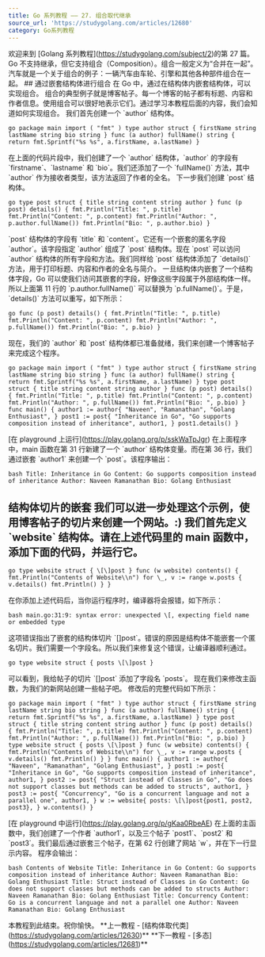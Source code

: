 ```yaml
---
title: Go 系列教程 —— 27. 组合取代继承
source_url: 'https://studygolang.com/articles/12680'
category: Go系列教程
---
```

欢迎来到 \[Golang 系列教程\](https://studygolang.com/subject/2)的第 27 篇。 Go 不支持继承，但它支持组合（Composition）。组合一般定义为“合并在一起”。汽车就是一个关于组合的例子：一辆汽车由车轮、引擎和其他各种部件组合在一起。 ## 通过嵌套结构体进行组合 在 Go 中，通过在结构体内嵌套结构体，可以实现组合。 组合的典型例子就是博客帖子。每一个博客的帖子都有标题、内容和作者信息。使用组合可以很好地表示它们。通过学习本教程后面的内容，我们会知道如何实现组合。 我们首先创建一个 \`author\` 结构体。 
```
go package main import ( "fmt" ) type author struct { firstName string lastName string bio string } func (a author) fullName() string { return fmt.Sprintf("%s %s", a.firstName, a.lastName) } 
```
 在上面的代码片段中，我们创建了一个 \`author\` 结构体，\`author\` 的字段有 \`firstname\`、\`lastname\` 和 \`bio\`。我们还添加了一个 \`fullName()\` 方法，其中 \`author\` 作为接收者类型，该方法返回了作者的全名。 下一步我们创建 \`post\` 结构体。 
```
go type post struct { title string content string author } func (p post) details() { fmt.Println("Title: ", p.title) fmt.Println("Content: ", p.content) fmt.Println("Author: ", p.author.fullName()) fmt.Println("Bio: ", p.author.bio) } 
```
 \`post\` 结构体的字段有 \`title\` 和 \`content\`。它还有一个嵌套的匿名字段 \`author\`。该字段指定 \`author\` 组成了 \`post\` 结构体。现在 \`post\` 可以访问 \`author\` 结构体的所有字段和方法。我们同样给 \`post\` 结构体添加了 \`details()\` 方法，用于打印标题、内容和作者的全名与简介。 一旦结构体内嵌套了一个结构体字段，Go 可以使我们访问其嵌套的字段，好像这些字段属于外部结构体一样。所以上面第 11 行的 \`p.author.fullName()\` 可以替换为 \`p.fullName()\`。于是，\`details()\` 方法可以重写，如下所示： 
```
go func (p post) details() { fmt.Println("Title: ", p.title) fmt.Println("Content: ", p.content) fmt.Println("Author: ", p.fullName()) fmt.Println("Bio: ", p.bio) } 
```
 现在，我们的 \`author\` 和 \`post\` 结构体都已准备就绪，我们来创建一个博客帖子来完成这个程序。 
```
go package main import ( "fmt" ) type author struct { firstName string lastName string bio string } func (a author) fullName() string { return fmt.Sprintf("%s %s", a.firstName, a.lastName) } type post struct { title string content string author } func (p post) details() { fmt.Println("Title: ", p.title) fmt.Println("Content: ", p.content) fmt.Println("Author: ", p.fullName()) fmt.Println("Bio: ", p.bio) } func main() { author1 := author{ "Naveen", "Ramanathan", "Golang Enthusiast", } post1 := post{ "Inheritance in Go", "Go supports composition instead of inheritance", author1, } post1.details() } 
```
 \[在 playground 上运行\](https://play.golang.org/p/sskWaTpJgr) 在上面程序中，main 函数在第 31 行新建了一个 \`author\` 结构体变量。而在第 36 行，我们通过嵌套 \`author1\` 来创建一个 \`post\`。该程序输出： 
```
bash Title: Inheritance in Go Content: Go supports composition instead of inheritance Author: Naveen Ramanathan Bio: Golang Enthusiast 
```
 ## 结构体切片的嵌套 我们可以进一步处理这个示例，使用博客帖子的切片来创建一个网站。:) 我们首先定义 \`website\` 结构体。请在上述代码里的 main 函数中，添加下面的代码，并运行它。 
```
go type website struct { \[\]post } func (w website) contents() { fmt.Println("Contents of Website\\n") for \_, v := range w.posts { v.details() fmt.Println() } } 
```
 在你添加上述代码后，当你运行程序时，编译器将会报错，如下所示： 
```
bash main.go:31:9: syntax error: unexpected \[, expecting field name or embedded type 
```
 这项错误指出了嵌套的结构体切片 \`\[\]post\`。错误的原因是结构体不能嵌套一个匿名切片。我们需要一个字段名。所以我们来修复这个错误，让编译器顺利通过。 
```
go type website struct { posts \[\]post } 
```
 可以看到，我给帖子的切片 \`\[\]post\` 添加了字段名 \`posts\`。 现在我们来修改主函数，为我们的新网站创建一些帖子吧。 修改后的完整代码如下所示： 
```
go package main import ( "fmt" ) type author struct { firstName string lastName string bio string } func (a author) fullName() string { return fmt.Sprintf("%s %s", a.firstName, a.lastName) } type post struct { title string content string author } func (p post) details() { fmt.Println("Title: ", p.title) fmt.Println("Content: ", p.content) fmt.Println("Author: ", p.fullName()) fmt.Println("Bio: ", p.bio) } type website struct { posts \[\]post } func (w website) contents() { fmt.Println("Contents of Website\\n") for \_, v := range w.posts { v.details() fmt.Println() } } func main() { author1 := author{ "Naveen", "Ramanathan", "Golang Enthusiast", } post1 := post{ "Inheritance in Go", "Go supports composition instead of inheritance", author1, } post2 := post{ "Struct instead of Classes in Go", "Go does not support classes but methods can be added to structs", author1, } post3 := post{ "Concurrency", "Go is a concurrent language and not a parallel one", author1, } w := website{ posts: \[\]post{post1, post2, post3}, } w.contents() } 
```
 \[在 playground 中运行\](https://play.golang.org/p/gKaa0RbeAE) 在上面的主函数中，我们创建了一个作者 \`author1\`，以及三个帖子 \`post1\`、\`post2\` 和 \`post3\`。我们最后通过嵌套三个帖子，在第 62 行创建了网站 \`w\`，并在下一行显示内容。 程序会输出： 
```
bash Contents of Website Title: Inheritance in Go Content: Go supports composition instead of inheritance Author: Naveen Ramanathan Bio: Golang Enthusiast Title: Struct instead of Classes in Go Content: Go does not support classes but methods can be added to structs Author: Naveen Ramanathan Bio: Golang Enthusiast Title: Concurrency Content: Go is a concurrent language and not a parallel one Author: Naveen Ramanathan Bio: Golang Enthusiast 
```
 本教程到此结束。祝你愉快。 \*\*上一教程 - \[结构体取代类\](https://studygolang.com/articles/12630)\*\* \*\*下一教程 - \[多态\](https://studygolang.com/articles/12681)\*\*
